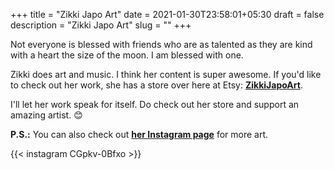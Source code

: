+++ 
title = "Zikki Japo Art"
date = 2021-01-30T23:58:01+05:30
draft = false
description = "Zikki Japo Art"
slug = ""
+++

Not everyone is blessed with friends who are as talented as they are kind with a heart the size of the moon. I am blessed with one.

Zikki does art and music. I think her content is super awesome. If you'd like to check out her work, she has a store over here at Etsy: [**ZikkiJapoArt**](https://www.etsy.com/in-en/shop/ZikkiJapoArt).

I'll let her work speak for itself. Do check out her store and support an amazing artist. 😊

**P.S.:** You can also check out [**her Instagram page**](https://www.instagram.com/zikkijapo.art/) for more art.

{{< instagram CGpkv-0Bfxo >}}
